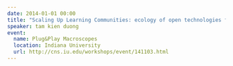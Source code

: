 ```yaml
---
date: 2014-01-01 00:00
title: "Scaling Up Learning Communities: ecology of open technologies for analytics and collective intelligence"
speaker: tam kien duong
event:
  name: Plug&Play Macroscopes
  location: Indiana University
  url: http://cns.iu.edu/workshops/event/141103.html
---
```


<div>
<script async class="speakerdeck-embed" data-id="359fdecea0744fd6bd6bd4212a9f32d1" data-ratio="1.33333333333333" src="//speakerdeck.com/assets/embed.js"></script>
</div>
